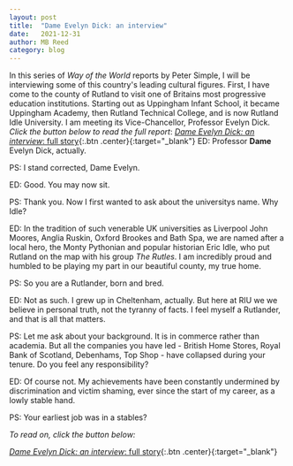 ```yaml
---
layout: post
title:  "Dame Evelyn Dick: an interview"
date:   2021-12-31
author: MB Reed
category: blog
---
```


In this series of *Way of the World* reports by Peter Simple, I will be interviewing some of this country's leading cultural figures. First, I have come to the county of Rutland to visit one of Britains most progressive education institutions. Starting out as Uppingham Infant School, it became Uppingham Academy, then Rutland Technical College, and is now Rutland Idle University. I am meeting its Vice-Chancellor, Professor Evelyn Dick.
*Click the button below to read the full report*:
[*Dame Evelyn Dick: an interview*: full story](/assets/files/EvelynDick.pdf){:.btn .center}{:target="_blank"}
ED: Professor **Dame** Evelyn Dick, actually.

PS: I stand corrected, Dame Evelyn. 

ED: Good. You may now sit.

PS: Thank you. Now I first wanted to ask about the universitys name. Why Idle?

ED: In the tradition of such venerable UK universities as Liverpool John Moores, Anglia Ruskin, Oxford Brookes and Bath Spa, we are named after a local hero, the Monty Pythonian and popular historian Eric Idle, who put Rutland on the map with his group *The Rutles*. I am incredibly proud and humbled to be playing my part in our beautiful county, my true home.

PS: So you are a Rutlander, born and bred.

ED: Not as such. I grew up in Cheltenham, actually. But here at RIU we we believe in personal truth, not the tyranny of facts. I feel myself a Rutlander, and that is all that matters.

PS: Let me ask about your background. It is in commerce rather than academia. But all the companies you have led - British Home Stores, Royal Bank of Scotland, Debenhams, Top Shop - have collapsed during your tenure. Do you feel any responsibility?

ED: Of course not. My achievements have been constantly undermined by discrimination and victim shaming, ever since the start of my career, as a lowly stable hand.

PS: Your earliest job was in a stables?


*To read on, click the button below:*

[*Dame Evelyn Dick: an interview*: full story](/assets/files/EvelynDick.pdf){:.btn .center}{:target="_blank"}


